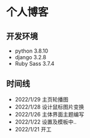 # 个人博客

## 开发环境
+ python 3.8.10
+ django 3.2.8
+ Ruby Sass 3.7.4

## 时间线
+ 2022/1/29 主页轮播图
+ 2022/1/28 设计鼠标图片变换
+ 2022/1/26 主体界面主题编写
+ 2022/1/22 设置及模板中..
+ 2022/1/21 开工
